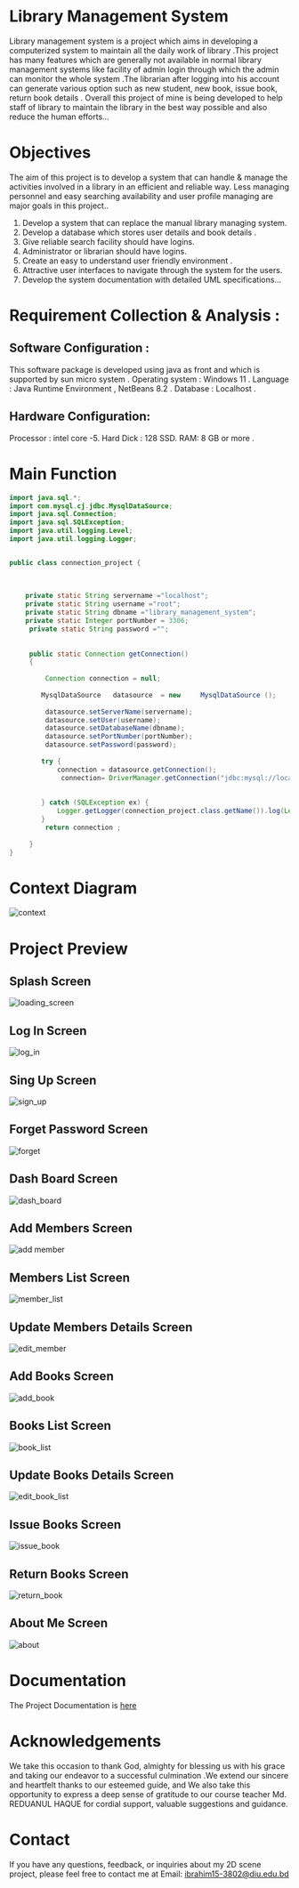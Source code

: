 # Library Management System

Library management system is a project which aims in developing a computerized 
system to maintain all the daily work of library .This project has many features 
which are generally not available in normal library management systems like 
facility of admin login through which the admin can monitor the whole system 
.The librarian after logging into his account can generate various option such as 
new student, new book, issue book, return book details .
Overall this project of mine is being developed to help staff of library to maintain 
the library in the best way possible and also reduce the human efforts…
# Objectives 
The aim of this project is to develop a system that can handle & manage the activities involved in a library in an efficient and reliable way. Less managing personnel and easy searching availability and user profile managing are major goals in this project..
1.	Develop a system that can replace the manual library managing system.
2.	Develop a database which stores user details and book details .
3.	Give reliable search facility should have logins.
4.	Administrator or librarian should have logins.
5.	Create an easy to understand user friendly environment .
6.	Attractive user interfaces to navigate through the system for the users.
7.	Develop the system documentation with detailed UML specifications…

# Requirement Collection & Analysis : 
## Software Configuration :

This software package is developed using java as front and which is supported by sun micro system .
Operating system : Windows 11 .
Language : Java Runtime Environment , NetBeans 8.2 .
Database : Localhost .
## Hardware Configuration: 
Processor : intel core -5.
Hard Dick : 128 SSD.
RAM: 8 GB or more .
# Main Function
```java
import java.sql.*;
import com.mysql.cj.jdbc.MysqlDataSource;
import java.sql.Connection;
import java.sql.SQLException;
import java.util.logging.Level;
import java.util.logging.Logger;


public class connection_project {
    
    
    
    private static String servername ="localhost";
    private static String username ="root";
    private static String dbname ="library_management_system";
    private static Integer portNumber = 3306;
     private static String password ="";
     
     
     public static Connection getConnection()
     {
         
         Connection connection = null;
         
        MysqlDataSource   datasource  = new     MysqlDataSource ();
         
         datasource.setServerName(servername);
         datasource.setUser(username);
         datasource.setDatabaseName(dbname);
         datasource.setPortNumber(portNumber);
         datasource.setPassword(password);
         
        try {
            connection = datasource.getConnection();
             connection= DriverManager.getConnection("jdbc:mysql://localhost/library_management_system","root","");
            
            
        } catch (SQLException ex) {
            Logger.getLogger(connection_project.class.getName()).log(Level.SEVERE, null, ex);
        }
         return connection ;
         
     }
}


```
# Context Diagram
![context](https://github.com/ibrahim-patwary/java_project/assets/144773009/48bb6a11-5b85-4e01-8a0e-591f9b7f06b7)
# Project Preview
## Splash Screen
![loading_screen](https://github.com/ibrahim-patwary/java_project/assets/144773009/38e9cb41-8c64-4162-8968-8c62c63d17bd)
## Log In Screen
![log_in](https://github.com/ibrahim-patwary/java_project/assets/144773009/f311fc36-11ef-46ea-97eb-42ca3ebb473d)
## Sing Up Screen
![sign_up](https://github.com/ibrahim-patwary/java_project/assets/144773009/8cdf7fa2-f442-467a-bfb7-6928ebb6639f)
## Forget Password Screen
![forget](https://github.com/ibrahim-patwary/java_project/assets/144773009/f09b3d2e-612e-411a-9593-c82fac964331)
## Dash Board Screen
![dash_board](https://github.com/ibrahim-patwary/java_project/assets/144773009/bceefd97-16e5-44eb-83c3-9efcc01af3e6)
## Add Members Screen
![add member](https://github.com/ibrahim-patwary/java_project/assets/144773009/90453e4e-fc61-4387-bdcc-6ca7625fb533)
## Members List Screen
![member_list](https://github.com/ibrahim-patwary/java_project/assets/144773009/a9bdf5f6-eb91-4d79-83a6-f469c3b24284)
## Update Members Details Screen
![edit_member](https://github.com/ibrahim-patwary/java_project/assets/144773009/3c282745-f468-4008-afb6-260ef2d01c91)
## Add Books Screen
![add_book](https://github.com/ibrahim-patwary/java_project/assets/144773009/f88b9c93-6b84-4ba3-a74b-e0013184a32e)
## Books List Screen
![book_list](https://github.com/ibrahim-patwary/java_project/assets/144773009/d4998369-cd17-4e69-ae56-a847b5e2c55b)
## Update Books Details Screen
![edit_book_list](https://github.com/ibrahim-patwary/java_project/assets/144773009/fcafb881-2ff4-4ba3-ad32-80307ce5d198)
## Issue Books Screen
![issue_book](https://github.com/ibrahim-patwary/java_project/assets/144773009/2dc083d6-ef7a-4af4-bd07-f98d9e41a8a6)
## Return Books Screen
![return_book](https://github.com/ibrahim-patwary/java_project/assets/144773009/386bf4b1-d8ab-44c7-bf5e-c405676a5313)
## About Me Screen
![about](https://github.com/ibrahim-patwary/java_project/assets/144773009/0b0b7ee6-4cc8-4fdc-9903-5a23b16e38c1)

# Documentation
The Project Documentation is [here](https://rb.gy/6m24b)
# Acknowledgements
We take this occasion to thank God, almighty for blessing us with his 
grace and taking our endeavor to a successful culmination .We extend 
our sincere and heartfelt thanks to our esteemed guide, and We also 
take this opportunity to express a deep sense of gratitude to our course 
teacher Md. REDUANUL HAQUE for cordial support, valuable 
suggestions and guidance.
# Contact 
If you have any questions, feedback, or inquiries about my 2D scene project, please feel free to contact me at Email: ibrahim15-3802@diu.edu.bd
